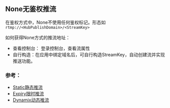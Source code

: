 ## None无鉴权推流
在鉴权方式中，None不使用任何鉴权标记。形态如`rtmp://<HubPublishDomain>/<StreamKey>`

如何获得None方式的推流地址：

* 查看控制台： 登录控制台，查看流属性
* 自行构造：在应用中绑定域名后，可自行构造StreamKey，自动创建流并实现推送功能。

### 参考：

* [Static静态推流](publishsecurity-static.md)
* [Expiry限时推流](publishsecurity-expiry.md)
* [Dynamix动态推流](publishsecurity-dynamix.md)